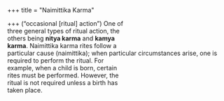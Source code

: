 +++
title = "Naimittika Karma"

+++
(“occasional [ritual] action”) One of  
three general types of ritual action, the  
others being **nitya karma** and **kamya**  
**karma**. Naimittika karma rites follow a  
particular cause (naimittika); when particular circumstances arise, one is  
required to perform the ritual. For  
example, when a child is born, certain  
rites must be performed. However, the  
ritual is not required unless a birth has  
taken place.